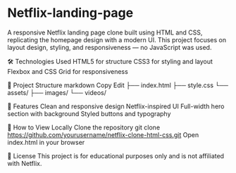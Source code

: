 # Netflix-landing-page
A responsive Netflix landing page clone built using HTML and CSS, replicating the homepage design with a modern UI. 
This project focuses on layout design, styling, and responsiveness — no JavaScript was used.

🛠️ Technologies Used
HTML5 for structure
CSS3 for styling and layout
Flexbox and CSS Grid for responsiveness

📂 Project Structure
markdown
Copy
Edit
├── index.html
├── style.css
└── assets/
    ├── images/
    └── videos/

🎯 Features
Clean and responsive design
Netflix-inspired UI
Full-width hero section with background
Styled buttons and typography

📌 How to View Locally
Clone the repository
git clone https://github.com/yourusername/netflix-clone-html-css.git
Open index.html in your browser

📄 License
This project is for educational purposes only and is not affiliated with Netflix.
